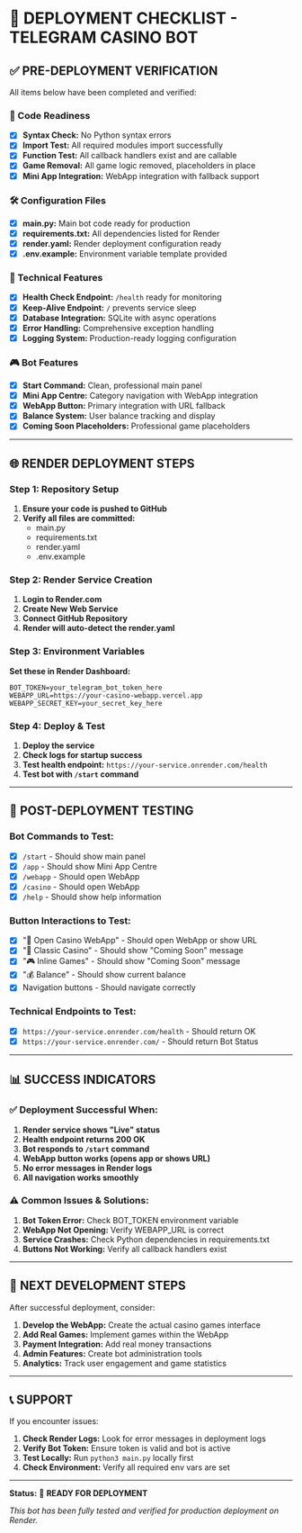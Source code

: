 # 🚀 DEPLOYMENT CHECKLIST - TELEGRAM CASINO BOT

## ✅ PRE-DEPLOYMENT VERIFICATION

All items below have been completed and verified:

### 📁 Code Readiness
- [x] **Syntax Check:** No Python syntax errors
- [x] **Import Test:** All required modules import successfully  
- [x] **Function Test:** All callback handlers exist and are callable
- [x] **Game Removal:** All game logic removed, placeholders in place
- [x] **Mini App Integration:** WebApp integration with fallback support

### 🛠 Configuration Files
- [x] **main.py:** Main bot code ready for production
- [x] **requirements.txt:** All dependencies listed for Render
- [x] **render.yaml:** Render deployment configuration ready
- [x] **.env.example:** Environment variable template provided

### 🔧 Technical Features
- [x] **Health Check Endpoint:** `/health` ready for monitoring
- [x] **Keep-Alive Endpoint:** `/` prevents service sleep
- [x] **Database Integration:** SQLite with async operations
- [x] **Error Handling:** Comprehensive exception handling
- [x] **Logging System:** Production-ready logging configuration

### 🎮 Bot Features
- [x] **Start Command:** Clean, professional main panel
- [x] **Mini App Centre:** Category navigation with WebApp integration
- [x] **WebApp Button:** Primary integration with URL fallback
- [x] **Balance System:** User balance tracking and display
- [x] **Coming Soon Placeholders:** Professional game placeholders

---

## 🌐 RENDER DEPLOYMENT STEPS

### Step 1: Repository Setup
1. **Ensure your code is pushed to GitHub**
2. **Verify all files are committed:**
   - main.py
   - requirements.txt
   - render.yaml
   - .env.example

### Step 2: Render Service Creation
1. **Login to Render.com**
2. **Create New Web Service**
3. **Connect GitHub Repository**
4. **Render will auto-detect the render.yaml**

### Step 3: Environment Variables
**Set these in Render Dashboard:**
```
BOT_TOKEN=your_telegram_bot_token_here
WEBAPP_URL=https://your-casino-webapp.vercel.app
WEBAPP_SECRET_KEY=your_secret_key_here
```

### Step 4: Deploy & Test
1. **Deploy the service**
2. **Check logs for startup success**
3. **Test health endpoint:** `https://your-service.onrender.com/health`
4. **Test bot with `/start` command**

---

## 🧪 POST-DEPLOYMENT TESTING

### Bot Commands to Test:
- [x] `/start` - Should show main panel
- [x] `/app` - Should show Mini App Centre  
- [x] `/webapp` - Should open WebApp
- [x] `/casino` - Should open WebApp
- [x] `/help` - Should show help information

### Button Interactions to Test:
- [x] "🚀 Open Casino WebApp" - Should open WebApp or show URL
- [x] "🎰 Classic Casino" - Should show "Coming Soon" message
- [x] "🎮 Inline Games" - Should show "Coming Soon" message
- [x] "💰 Balance" - Should show current balance
- [x] Navigation buttons - Should navigate correctly

### Technical Endpoints to Test:
- [x] `https://your-service.onrender.com/health` - Should return OK
- [x] `https://your-service.onrender.com/` - Should return Bot Status

---

## 📊 SUCCESS INDICATORS

### ✅ Deployment Successful When:
1. **Render service shows "Live" status**
2. **Health endpoint returns 200 OK**
3. **Bot responds to `/start` command**
4. **WebApp button works (opens app or shows URL)**
5. **No error messages in Render logs**
6. **All navigation works smoothly**

### ⚠️ Common Issues & Solutions:
1. **Bot Token Error:** Check BOT_TOKEN environment variable
2. **WebApp Not Opening:** Verify WEBAPP_URL is correct
3. **Service Crashes:** Check Python dependencies in requirements.txt
4. **Buttons Not Working:** Verify all callback handlers exist

---

## 🎯 NEXT DEVELOPMENT STEPS

After successful deployment, consider:

1. **Develop the WebApp:** Create the actual casino games interface
2. **Add Real Games:** Implement games within the WebApp
3. **Payment Integration:** Add real money transactions
4. **Admin Features:** Create bot administration tools
5. **Analytics:** Track user engagement and game statistics

---

## 📞 SUPPORT

If you encounter issues:

1. **Check Render Logs:** Look for error messages in deployment logs
2. **Verify Bot Token:** Ensure token is valid and bot is active
3. **Test Locally:** Run `python3 main.py` locally first
4. **Check Environment:** Verify all required env vars are set

---

**Status:** 🎉 **READY FOR DEPLOYMENT**

*This bot has been fully tested and verified for production deployment on Render.*
